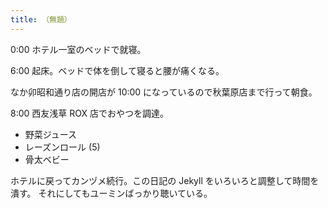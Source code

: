 ```yaml
---
title: （無題）
---
```


0:00 ホテル一室のベッドで就寝。

6:00 起床。ベッドで体を倒して寝ると腰が痛くなる。

なか卯昭和通り店の開店が 10:00 になっているので秋葉原店まで行って朝食。

8:00 西友浅草 ROX 店でおやつを調達。

* 野菜ジュース
* レーズンロール (5)
* 骨太ベビー

ホテルに戻ってカンヅメ続行。この日記の Jekyll をいろいろと調整して時間を潰す。
それにしてもユーミンばっかり聴いている。
